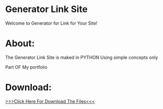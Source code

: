# Generator Link Site
Welcome to Generator for Link for Your Site!

# About:
  The Generator Link Site is maked in PYTHON
  Using simple concepts only
  
  
  
Part OF My portfolio

# Download:
[>>>Click Here For Download The Files<<<](https://github.com/Migq1203r/GeneratorLinkSite/raw/refs/heads/main/GeneratorForLinkYourSite.py)
